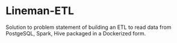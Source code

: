 # Lineman-ETL
Solution to problem statement of building an ETL to read data from PostgeSQL, Spark, Hive packaged in a Dockerized form.
